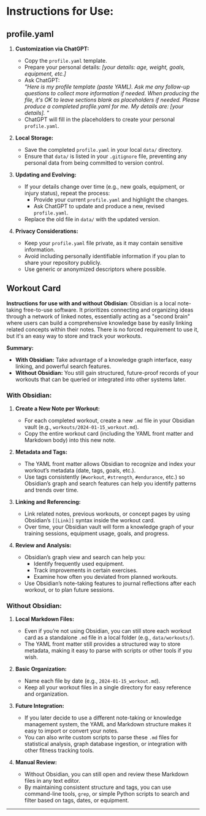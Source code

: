 # Instructions for Use:

## profile.yaml

1. **Customization via ChatGPT:**
   - Copy the `profile.yaml` template.
   - Prepare your personal details: *[your details: age, weight, goals, equipment, etc.]*
   - Ask ChatGPT:  
     *"Here is my profile template (paste YAML). Ask me any follow-up questions to collect more information if needed. When producing the file, it's OK to leave sections blank as placeholders if needed. Please produce a completed profile.yaml for me. My details are: [your details]. "*  
   - ChatGPT will fill in the placeholders to create your personal `profile.yaml`.

2. **Local Storage:**
   - Save the completed `profile.yaml` in your local `data/` directory.
   - Ensure that `data/` is listed in your `.gitignore` file, preventing any personal data from being committed to version control.

3. **Updating and Evolving:**
   - If your details change over time (e.g., new goals, equipment, or injury status), repeat the process:
     - Provide your current `profile.yaml` and highlight the changes.
     - Ask ChatGPT to update and produce a new, revised `profile.yaml`.
   - Replace the old file in `data/` with the updated version.

4. **Privacy Considerations:**
   - Keep your `profile.yaml` file private, as it may contain sensitive information.
   - Avoid including personally identifiable information if you plan to share your repository publicly.
   - Use generic or anonymized descriptors where possible.


## Workout Card
**Instructions for use with and without Obdisian**:
Obsidian is a local note-taking free-to-use software. It prioritizes connecting and organizing ideas through a network of linked notes, essentially acting as a "second brain" where users can build a comprehensive knowledge base by easily linking related concepts within their notes. There is no forced requirement to use it, but it's an easy way to store and track your workouts.

**Summary:**
- **With Obsidian:** Take advantage of a knowledge graph interface, easy linking, and powerful search features.  
- **Without Obsidian:** You still gain structured, future-proof records of your workouts that can be queried or integrated into other systems later.

### With Obsidian:
1. **Create a New Note per Workout:**  
   - For each completed workout, create a new `.md` file in your Obsidian vault (e.g., `workouts/2024-01-15_workout.md`).
   - Copy the entire workout card (including the YAML front matter and Markdown body) into this new note.

2. **Metadata and Tags:**  
   - The YAML front matter allows Obsidian to recognize and index your workout’s metadata (date, tags, goals, etc.).
   - Use tags consistently (`#workout`, `#strength`, `#endurance`, etc.) so Obsidian’s graph and search features can help you identify patterns and trends over time.

3. **Linking and Referencing:**  
   - Link related notes, previous workouts, or concept pages by using Obsidian’s `[[Link]]` syntax inside the workout card.
   - Over time, your Obsidian vault will form a knowledge graph of your training sessions, equipment usage, goals, and progress.

4. **Review and Analysis:**
   - Obsidian’s graph view and search can help you:
     - Identify frequently used equipment.
     - Track improvements in certain exercises.
     - Examine how often you deviated from planned workouts.
   - Use Obsidian’s note-taking features to journal reflections after each workout, or to plan future sessions.

### Without Obsidian:
1. **Local Markdown Files:**
   - Even if you’re not using Obsidian, you can still store each workout card as a standalone `.md` file in a local folder (e.g., `data/workouts/`).
   - The YAML front matter still provides a structured way to store metadata, making it easy to parse with scripts or other tools if you wish.

2. **Basic Organization:**
   - Name each file by date (e.g., `2024-01-15_workout.md`).
   - Keep all your workout files in a single directory for easy reference and organization.

3. **Future Integration:**
   - If you later decide to use a different note-taking or knowledge management system, the YAML and Markdown structure makes it easy to import or convert your notes.
   - You can also write custom scripts to parse these `.md` files for statistical analysis, graph database ingestion, or integration with other fitness tracking tools.

4. **Manual Review:**
   - Without Obsidian, you can still open and review these Markdown files in any text editor.
   - By maintaining consistent structure and tags, you can use command-line tools, `grep`, or simple Python scripts to search and filter based on tags, dates, or equipment.

---



